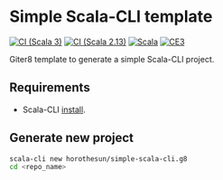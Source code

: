 # Simple Scala-CLI template

[![CI (Scala 3)](https://github.com/horothesun/simple-scala-cli.g8/actions/workflows/ci-scala-3.yml/badge.svg)](https://github.com/horothesun/simple-scala-cli.g8/actions/workflows/ci-scala-3.yml)
[![CI (Scala 2.13)](https://github.com/horothesun/simple-scala-cli.g8/actions/workflows/ci-scala-213.yml/badge.svg)](https://github.com/horothesun/simple-scala-cli.g8/actions/workflows/ci-scala-213.yml)
[![Scala](https://img.shields.io/badge/Scala-3%20%2F%202.13-%23DC322F?style=flat&labelColor=%23383838&logo=Scala&logoColor=%23DC322F&logoWidth=12&cacheSeconds=3600)](https://www.scala-lang.org/)
[![CE3](https://img.shields.io/badge/Cats%20Effect-3-%23DC322F?style=flat&labelColor=%23383838&logo=Scala&logoColor=%23DC322F&logoWidth=12&cacheSeconds=3600)](https://typelevel.org/cats-effect/)

Giter8 template to generate a simple Scala-CLI project.

## Requirements

- Scala-CLI [install](https://scala-cli.virtuslab.org/install).

## Generate new project

```bash
scala-cli new horothesun/simple-scala-cli.g8
cd <repo_name>
```
